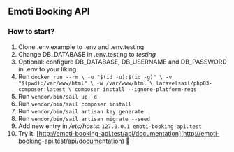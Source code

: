 ## Emoti Booking API

### How to start?

1. Clone .env.example to .env and .env.testing
2. Change DB_DATABASE in .env.testing to _testing_
3. Optional: configure DB_DATABASE, DB_USERNAME and DB_PASSWORD in .env to your liking
4. Run `docker run --rm \
   -u "$(id -u):$(id -g)" \
   -v "$(pwd):/var/www/html" \
   -w /var/www/html \
   laravelsail/php83-composer:latest \
   composer install --ignore-platform-reqs`
5. Run `vendor/bin/sail up -d`
6. Run `vendor/bin/sail composer install`
7. Run `vendor/bin/sail artisan key:generate`
8. Run `vendor/bin/sail artisan migrate --seed`
9. Add new entry in _/etc/hosts_: `127.0.0.1 emoti-booking-api.test`
10. Try it: [http://emoti-booking-api.test/api/documentation](http://emoti-booking-api.test/api/documentation) 🙂
